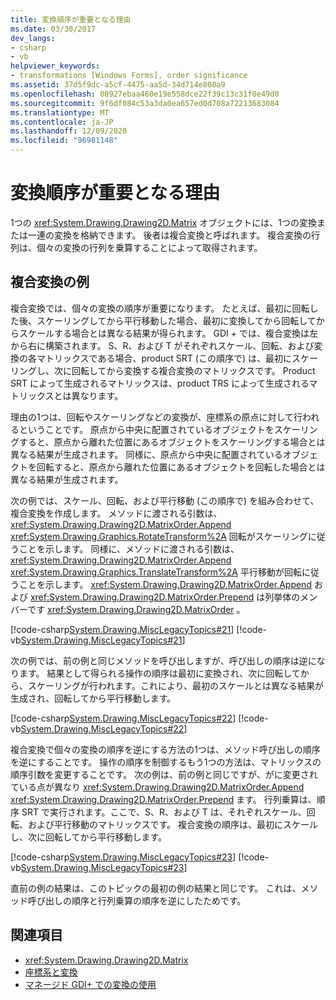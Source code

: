 ```yaml
---
title: 変換順序が重要となる理由
ms.date: 03/30/2017
dev_langs:
- csharp
- vb
helpviewer_keywords:
- transformations [Windows Forms], order significance
ms.assetid: 37d5f9dc-a5cf-4475-aa5d-34d714e808a9
ms.openlocfilehash: 08927ebaa460e19e558dce22f39c13c31f0e49d0
ms.sourcegitcommit: 9f6df084c53a3da0ea657ed0d708a72213683084
ms.translationtype: MT
ms.contentlocale: ja-JP
ms.lasthandoff: 12/09/2020
ms.locfileid: "96981148"
---
```

# <a name="why-transformation-order-is-significant"></a>変換順序が重要となる理由
1つの <xref:System.Drawing.Drawing2D.Matrix> オブジェクトには、1つの変換または一連の変換を格納できます。 後者は複合変換と呼ばれます。 複合変換の行列は、個々の変換の行列を乗算することによって取得されます。  
  
## <a name="composite-transform-examples"></a>複合変換の例  
 複合変換では、個々の変換の順序が重要になります。 たとえば、最初に回転した後、スケーリングしてから平行移動した場合、最初に変換してから回転してからスケールする場合とは異なる結果が得られます。 GDI + では、複合変換は左から右に構築されます。 S、R、および T がそれぞれスケール、回転、および変換の各マトリックスである場合、product SRT (この順序で) は、最初にスケーリングし、次に回転してから変換する複合変換のマトリックスです。 Product SRT によって生成されるマトリックスは、product TRS によって生成されるマトリックスとは異なります。  
  
 理由の1つは、回転やスケーリングなどの変換が、座標系の原点に対して行われるということです。 原点から中央に配置されているオブジェクトをスケーリングすると、原点から離れた位置にあるオブジェクトをスケーリングする場合とは異なる結果が生成されます。 同様に、原点から中央に配置されているオブジェクトを回転すると、原点から離れた位置にあるオブジェクトを回転した場合とは異なる結果が生成されます。  
  
 次の例では、スケール、回転、および平行移動 (この順序で) を組み合わせて、複合変換を作成します。 メソッドに渡される引数は、 <xref:System.Drawing.Drawing2D.MatrixOrder.Append> <xref:System.Drawing.Graphics.RotateTransform%2A> 回転がスケーリングに従うことを示します。 同様に、メソッドに渡される引数は、 <xref:System.Drawing.Drawing2D.MatrixOrder.Append> <xref:System.Drawing.Graphics.TranslateTransform%2A> 平行移動が回転に従うことを示します。 <xref:System.Drawing.Drawing2D.MatrixOrder.Append> および <xref:System.Drawing.Drawing2D.MatrixOrder.Prepend> は列挙体のメンバーです <xref:System.Drawing.Drawing2D.MatrixOrder> 。  
  
 [!code-csharp[System.Drawing.MiscLegacyTopics#21](~/samples/snippets/csharp/VS_Snippets_Winforms/System.Drawing.MiscLegacyTopics/CS/Class1.cs#21)]
 [!code-vb[System.Drawing.MiscLegacyTopics#21](~/samples/snippets/visualbasic/VS_Snippets_Winforms/System.Drawing.MiscLegacyTopics/VB/Class1.vb#21)]  
  
 次の例では、前の例と同じメソッドを呼び出しますが、呼び出しの順序は逆になります。 結果として得られる操作の順序は最初に変換され、次に回転してから、スケーリングが行われます。これにより、最初のスケールとは異なる結果が生成され、回転してから平行移動します。  
  
 [!code-csharp[System.Drawing.MiscLegacyTopics#22](~/samples/snippets/csharp/VS_Snippets_Winforms/System.Drawing.MiscLegacyTopics/CS/Class1.cs#22)]
 [!code-vb[System.Drawing.MiscLegacyTopics#22](~/samples/snippets/visualbasic/VS_Snippets_Winforms/System.Drawing.MiscLegacyTopics/VB/Class1.vb#22)]  
  
 複合変換で個々の変換の順序を逆にする方法の1つは、メソッド呼び出しの順序を逆にすることです。 操作の順序を制御するもう1つの方法は、マトリックスの順序引数を変更することです。 次の例は、前の例と同じですが、がに変更されている点が異なり <xref:System.Drawing.Drawing2D.MatrixOrder.Append> <xref:System.Drawing.Drawing2D.MatrixOrder.Prepend> ます。 行列乗算は、順序 SRT で実行されます。ここで、S、R、および T は、それぞれスケール、回転、および平行移動のマトリックスです。 複合変換の順序は、最初にスケールし、次に回転してから平行移動します。  
  
 [!code-csharp[System.Drawing.MiscLegacyTopics#23](~/samples/snippets/csharp/VS_Snippets_Winforms/System.Drawing.MiscLegacyTopics/CS/Class1.cs#23)]
 [!code-vb[System.Drawing.MiscLegacyTopics#23](~/samples/snippets/visualbasic/VS_Snippets_Winforms/System.Drawing.MiscLegacyTopics/VB/Class1.vb#23)]  
  
 直前の例の結果は、このトピックの最初の例の結果と同じです。 これは、メソッド呼び出しの順序と行列乗算の順序を逆にしたためです。  
  
## <a name="see-also"></a>関連項目

- <xref:System.Drawing.Drawing2D.Matrix>
- [座標系と変換](coordinate-systems-and-transformations.md)
- [マネージド GDI+ での変換の使用](using-transformations-in-managed-gdi.md)
